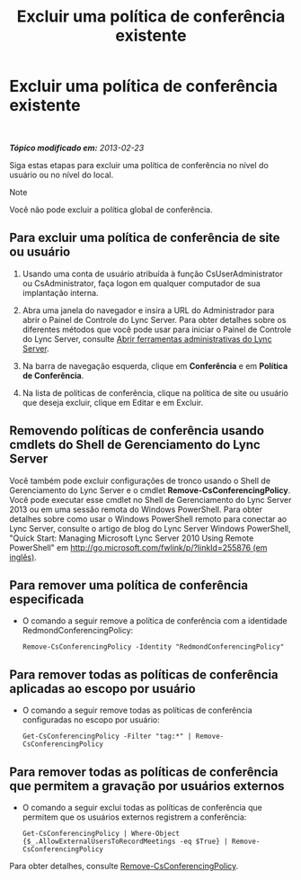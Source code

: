 ﻿---
title: Excluir uma política de conferência existente
TOCTitle: Excluir uma política de conferência existente
ms:assetid: 709ed771-790f-4bf1-a4de-b37ca5168688
ms:mtpsurl: https://technet.microsoft.com/pt-br/library/JJ688089(v=OCS.15)
ms:contentKeyID: 49886259
ms.date: 05/19/2016
mtps_version: v=OCS.15
ms.translationtype: HT
---

# Excluir uma política de conferência existente

 

_**Tópico modificado em:** 2013-02-23_

Siga estas etapas para excluir uma política de conferência no nível do usuário ou no nível do local.

> [!note]  
> Você não pode excluir a política global de conferência.

## Para excluir uma política de conferência de site ou usuário

1.  Usando uma conta de usuário atribuída à função CsUserAdministrator ou CsAdministrator, faça logon em qualquer computador de sua implantação interna.

2.  Abra uma janela do navegador e insira a URL do Administrador para abrir o Painel de Controle do Lync Server. Para obter detalhes sobre os diferentes métodos que você pode usar para iniciar o Painel de Controle do Lync Server, consulte [Abrir ferramentas administrativas do Lync Server](lync-server-2013-open-lync-server-administrative-tools.md).

3.  Na barra de navegação esquerda, clique em **Conferência** e em **Política de Conferência**.

4.  Na lista de políticas de conferência, clique na política de site ou usuário que deseja excluir, clique em Editar e em Excluir.

## Removendo políticas de conferência usando cmdlets do Shell de Gerenciamento do Lync Server

Você também pode excluir configurações de tronco usando o Shell de Gerenciamento do Lync Server e o cmdlet **Remove-CsConferencingPolicy**. Você pode executar esse cmdlet no Shell de Gerenciamento do Lync Server 2013 ou em uma sessão remota do Windows PowerShell. Para obter detalhes sobre como usar o Windows PowerShell remoto para conectar ao Lync Server, consulte o artigo de blog do Lync Server Windows PowerShell, "Quick Start: Managing Microsoft Lync Server 2010 Using Remote PowerShell" em [http://go.microsoft.com/fwlink/p/?linkId=255876 (em inglês)](http://go.microsoft.com/fwlink/p/?linkid=255876).

## Para remover uma política de conferência especificada

  - O comando a seguir remove a política de conferência com a identidade RedmondConferencingPolicy:
    
        Remove-CsConferencingPolicy -Identity "RedmondConferencingPolicy"

## Para remover todas as políticas de conferência aplicadas ao escopo por usuário

  - O comando a seguir remove todas as políticas de conferência configuradas no escopo por usuário:
    
        Get-CsConferencingPolicy -Filter "tag:*" | Remove-CsConferencingPolicy

## Para remover todas as políticas de conferência que permitem a gravação por usuários externos

  - O comando a seguir exclui todas as políticas de conferência que permitem que os usuários externos registrem a conferência:
    
        Get-CsConferencingPolicy | Where-Object {$_.AllowExternalUsersToRecordMeetings -eq $True} | Remove-CsConferencingPolicy

Para obter detalhes, consulte [Remove-CsConferencingPolicy](https://docs.microsoft.com/en-us/powershell/module/skype/Remove-CsConferencingPolicy).

